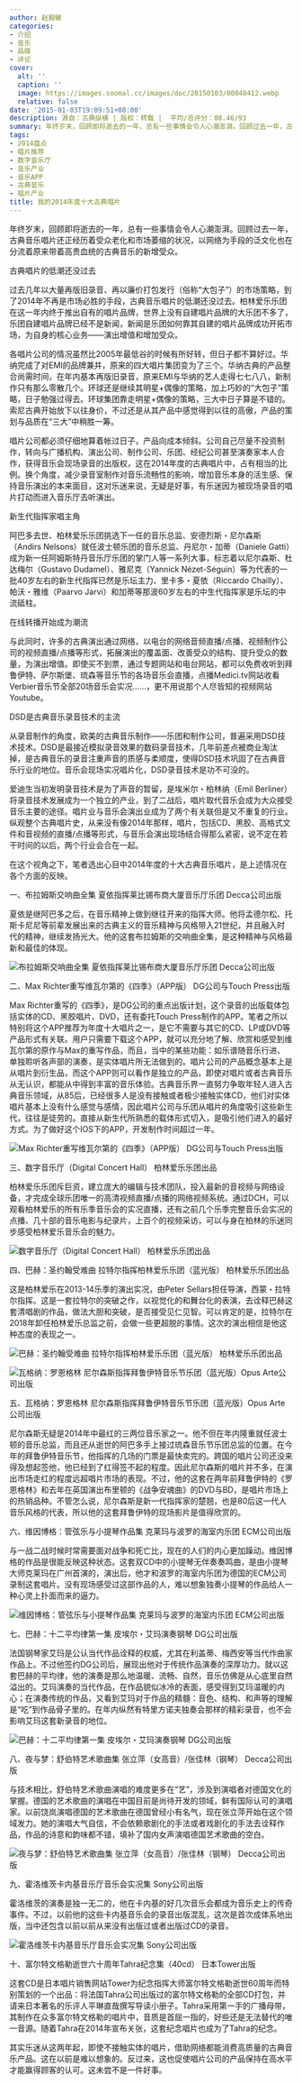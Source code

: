 ```yaml
---
author: 赵毅敏
categories:
- 介绍
- 音乐
- 品碟
- 评论
cover:
  alt: ''
  caption: ''
  image: https://images.soomal.cc/images/doc/20150103/00048412.webp
  relative: false
date: '2015-01-03T19:09:51+08:00'
description: 源自：古典纵横 | 版权：转载 |  平均/总评分：08.46/93
summary: 年终岁末，回顾即将逝去的一年，总有一些事情会令人心潮澎湃。回顾过去一年，古典音乐唱片还正经历着受众老化和市场萎缩的状况，以网络为手段的泛文化也在分流着原来带着高贵血统的古典音乐的新增受众。其实乐迷从这两年起，即使不接触实体的唱片，借助网络都能消费高质量的古典音乐产品……
tags:
- 2014盘点
- 唱片推荐
- 数字音乐厅
- 音乐产业
- 音乐APP
- 古典音乐
- 唱片产业
title: 我的2014年度十大古典唱片
---
```


年终岁末，回顾即将逝去的一年，总有一些事情会令人心潮澎湃。回顾过去一年，古典音乐唱片还正经历着受众老化和市场萎缩的状况，以网络为手段的泛文化也在分流着原来带着高贵血统的古典音乐的新增受众。

古典唱片的低潮还没过去

过去几年以大量再版旧录音、再以廉价打包发行（俗称“大包子”）的市场策略，到了2014年不再是市场必胜的手段，古典音乐唱片的低潮还没过去。柏林爱乐乐团在这一年内终于推出自有的唱片品牌，世界上没有自建唱片品牌的大乐团不多了，乐团自建唱片品牌已经不是新闻，新闻是乐团如何靠其自建的唱片品牌成功开拓市场，为自身的核心业务――演出增值和增加受众。

各唱片公司的情况虽然比2005年最低谷的时候有所好转，但日子都不算好过。华纳完成了对EMI的品牌兼并，原来的四大唱片集团变为了三个。华纳古典的产品整合尚需时间，在年内基本再版旧录音，原来EMI与华纳的艺人走得七七八八，新制作只有那么零散几个。环球还是继续其明星+偶像的策略，加上巧妙的“大包子”策略，日子勉强过得去。环球集团靠走明星+偶像的策略，三大中日子算是不错的。索尼古典开始放下以往身价，不过还是从其产品中感觉得到以往的高傲，产品的策划与品质在“三大”中稍胜一筹。

唱片公司都必须仔细地算着帐过日子，产品向成本倾斜。公司自己尽量不投资制作，转向与广播机构、演出公司、制作公司、乐团、经纪公司甚至演奏家本人合作，获得音乐会现场录音的出版权，这在2014年度的古典唱片中，占有相当的比例。换个角度，减少录音室制作对音乐流畅性的影响，增加音乐本身的活生感、保持音乐演出的本来面目，这对乐迷来说，无疑是好事，有乐迷因为被现场录音的唱片打动而进入音乐厅去听演出。

新生代指挥家唱主角

阿巴多去世、柏林爱乐乐团挑选下一任的音乐总监、安德烈斯・尼尔森斯（Andirs Nelsons）就任波士顿乐团的音乐总监、丹尼尔・加蒂（Daniele Gatti）成为新一任阿姆斯特丹音乐厅乐团的掌门人等一系列大事，标志着以尼尔森斯、杜达梅尔（Gustavo Dudamel）、雅尼克（Yannick Nézet-Séguin）等为代表的一批40岁左右的新生代指挥已然是乐坛主力、里卡多・夏依（Riccardo Chailly）、帕沃・雅维（Paarvo Jarvi）和加蒂等那波60岁左右的中生代指挥家是乐坛的中流砥柱。

在线转播开始成为潮流

与此同时，许多的古典演出通过网络，以电台的网络音频直播/点播、视频制作公司的视频直播/点播等形式，拓展演出的覆盖面、改善受众的结构、提升受众的数量，为演出增值。即使买不到票，通过专题网站和电台网站，都可以免费收听到拜鲁伊特、萨尔斯堡、琉森等音乐节的各场音乐会直播，点播Medici.tv网站收看Verbier音乐节全部20场音乐会实况……，更不用说那个人尽皆知的视频网站Youtube。

DSD是古典音乐录音技术的主流

从录音制作的角度，欧美的古典音乐制作――乐团和制作公司，普遍采用DSD技术技术。DSD是最接近模拟录音效果的数码录音技术，几年前差点被商业淘汰掉，是古典音乐的录音注重声音的质感与柔顺度，使得DSD技术巩固了在古典音乐行业的地位。音乐会现场实况唱片化，DSD录音技术是功不可没的。

爱迪生当初发明录音技术是为了声音的暂留，是埃米尔・柏林纳（Emil Berliner）将录音技术发展成为一个独立的产业，到了二战后，唱片取代音乐会成为大众接受音乐主要的途径。唱片业与音乐会演出业成为了两个有关联但是又不重复的行业。纵观整个古典唱片史，从来没有像2014年那样，唱片，包括CD、黑胶、高格式文件和音视频的直播/点播等形式，与音乐会演出现场结合得那么紧密，说不定在若干时间的以后，两个行业会合在一起。

在这个视角之下，笔者选出心目中2014年度的十大古典音乐唱片，是上述情况在各个方面的反映。

一、布拉姆斯交响曲全集 夏依指挥莱比锡布商大厦音乐厅乐团 Decca公司出版

夏依是继阿巴多之后，在音乐精神上做到继往开来的指挥大师。他将孟德尔松、托斯卡尼尼等前辈发展出来的古典主义的音乐精神与风格带入21世纪，并且融入时代的精神，继续发扬光大。他的这套布拉姆斯的交响曲全集，是这种精神与风格最新和最佳的体现。

![布拉姆斯交响曲全集 夏依指挥莱比锡布商大厦音乐厅乐团 Decca公司出版](https://images.soomal.cc/images/doc/20150103/00048403.webp)





二、Max Richter重写维瓦尔第的《四季》（APP版） DG公司与Touch Press出版

Max Richter重写的《四季》，是DG公司的重点出版计划，这个录音的出版载体包括实体的CD、黑胶唱片、DVD，还有委托Touch Press制作的APP。笔者之所以特别将这个APP推荐为年度十大唱片之一，是它不需要与其它的CD、LP或DVD等产品形式有关联。用户只需要下载这个APP，就可以充分地了解、欣赏和感受到维瓦尔第的原作与Max的重写作品，而且，当中的某些功能：如乐谱随音乐行进、单独聆听各声部的演奏，是实体唱片所无法做到的。唱片公司的产品概念基本上是从唱片到衍生品，而这个APP则可以看作是独立的产品，即使对唱片或者古典音乐从无认识，都能从中得到丰富的音乐体验。古典音乐界一直努力争取年轻人进入古典音乐领域，从85后，已经很多人是没有接触或者极少接触实体CD，他们对实体唱片基本上没有什么感觉与感情，因此唱片公司与乐团从唱片的角度吸引这些新生代，往往是徒劳的。直接从新生代所熟悉的载体形式切入，是吸引他们进入的最好方式。为了做好这个IOS下的APP，开发制作时间超过一年。

![Max Richter重写维瓦尔第的《四季》（APP版） DG公司与Touch Press出版](https://images.soomal.cc/images/doc/20150103/00048404.webp)





三、数字音乐厅（Digital Concert Hall） 柏林爱乐乐团出品

柏林爱乐乐团斥巨资，建立庞大的编辑与技术团队，投入最新的音视频与网络设备，才完成全球乐团唯一的高清视频直播/点播的网络视频系统。通过DCH，可以观看柏林爱乐的所有乐季音乐会的实况直播，还有之前几个乐季完整音乐会实况的点播、几十部的音乐电影与纪录片，上百个的视频采访，可以与身在柏林的乐迷同步感受柏林爱乐音乐会的魅力。

![数字音乐厅（Digital Concert Hall） 柏林爱乐乐团出品](https://images.soomal.cc/images/doc/20150103/00048405.webp)





四、巴赫：圣约翰受难曲 拉特尔指挥柏林爱乐乐团（蓝光版） 柏林爱乐乐团出品

这是柏林爱乐在2013-14乐季的演出实况，由Peter Sellars担任导演，西蒙・拉特尔指挥。这是一套拉特尔的突破之作，以视觉化的和舞台化的表演，去诠释巴赫这套清唱剧的作品，做法大胆和突破，是否接受见仁见智。可以肯定的是，拉特尔在2018年卸任柏林爱乐总监之前，会做一些更超脱的事情。这次的演出相信是他这种态度的表现之一。

![巴赫：圣约翰受难曲 拉特尔指挥柏林爱乐乐团（蓝光版） 柏林爱乐乐团出品](https://images.soomal.cc/images/doc/20150103/00048406.webp)





![瓦格纳：罗恩格林 尼尔森斯指挥拜鲁伊特音乐节乐团（蓝光版）Opus Arte公司出版](https://images.soomal.cc/images/doc/20150103/00048407_01.webp)





五、瓦格纳：罗恩格林 尼尔森斯指挥拜鲁伊特音乐节乐团（蓝光版）Opus Arte公司出版

尼尔森斯无疑是2014年中最红的三两位音乐家之一。他不但在年内隆重就任波士顿的音乐总监，而且还从逝世的阿巴多手上接过琉森音乐节乐团总监的位置。在今年的拜鲁伊特音乐节，他指挥的几场的门票是最快卖完的。跨国的唱片公司还没来得及想起签他，他已经到了红得签不起的程度。因此尼尔森斯的唱片并不多，在演出市场走红的程度远超唱片市场的表现。不过，他的这套在两年前拜鲁伊特的《罗恩格林》和去年在英国演出布里顿的《战争安魂曲》的DVD与BD，是唱片市场上的热销品种。不管怎么说，尼尔森斯是新一代指挥家的楚翘，也是80后这一代人音乐风格的代表，所以他的这套拜鲁伊特的现场影片是值得欣赏的。

六、维因博格：管弦乐与小提琴作品集 克莱玛与波罗的海室内乐团  ECM公司出版

与一战二战时候时常需要面对战争和死亡比，现在的人们的内心更加躁动。维因博格的作品是很能反映这种状态。这套双CD中的小提琴无伴奏奏鸣曲，是由小提琴大师克莱玛在广州首演的，演出后，他才和波罗的海室内乐团为德国的ECM公司录制这套唱片。没有现场感受过这部作品的人，难以想象独奏小提琴的作品给人一种心灵上扑面而来的逼力。

![维因博格：管弦乐与小提琴作品集 克莱玛与波罗的海室内乐团  ECM公司出版](https://images.soomal.cc/images/doc/20150103/00048410.webp)





七、巴赫：十二平均律第一集 皮埃尔・艾玛演奏钢琴 DG公司出版

法国钢琴家艾玛是公认当代作品诠释的权威，尤其在利盖蒂、梅西安等当代作曲家作品上。不过他签约DG公司后，展现出他对于传统作品演奏的深厚功力。就以这套巴赫的平均律，他的演奏是那么地温暖、流畅、自然，音乐仿佛是从心底里自然溢出的。艾玛演奏的当代作品，在作品貌似冰冷的表面，感受得到艾玛温暖的内心；在演奏传统的作品，又看到艾玛对于作品的精髓：音色、结构、和声等的理解是“吃”到作品骨子里的。在年内纵然有特里方诺夫独奏会那样的精彩录音，也不会影响艾玛这套新录音的地位。

![巴赫：十二平均律第一集 皮埃尔・艾玛演奏钢琴 DG公司出版](https://images.soomal.cc/images/doc/20150103/00048408.webp)





八、夜与梦：舒伯特艺术歌曲集 张立萍（女高音）/张佳林（钢琴） Decca公司出版

与技术相比，舒伯特艺术歌曲演唱的难度更多在“艺”，涉及到演唱者对德国文化的掌握。德国的艺术歌曲的演唱在中国目前是尚待开发的领域，鲜有国际认可的演唱家。以前饶岚演唱德国的艺术歌曲在德国曾经小有名气，现在张立萍开始在这个领域发力。她的演唱大气自信，不会依赖歌剧化的手法或者戏剧化的手法去诠释作品，作品的诗意和韵味都不错，填补了国内女声演唱德国艺术歌曲的空白。

![夜与梦：舒伯特艺术歌曲集 张立萍（女高音）/张佳林（钢琴） Decca公司出版](https://images.soomal.cc/images/doc/20150103/00048409.webp)





九、霍洛维茨卡内基音乐厅音乐会实况集 Sony公司出版

霍洛维茨的演奏是独一无二的，他在卡内基的好几次音乐会都成为音乐史上的传奇事件。不过，以前他的这些卡内基音乐会的录音出版混乱，这次是首次成体系地出版，当中还包含以前以前从来没有出版过或者出版过CD的录音。

![霍洛维茨卡内基音乐厅音乐会实况集 Sony公司出版](https://images.soomal.cc/images/doc/20150103/00048411.webp)





十、富尔特文格勒逝世六十周年Tahra纪念集（40cd） 日本Tower出版

这套CD是日本唱片销售网站Tower为纪念指挥大师富尔特文格勒逝世60周年而特别策划的一个出品：将法国Tahra公司出版过的富尔特文格勒的全部CD打包，并请来日本著名的乐评人平琳直哉撰写导读小册子。Tahra采用第一手的广播母带，其制作在众多富尔特文格勒的唱片中，音质是首屈一指的，好些还是无法替代的唯一音源。随着Tahra在2014年宣布关张，这套纪念唱片也成为了Tahra的纪念。

其实乐迷从这两年起，即使不接触实体的唱片，借助网络都能消费高质量的古典音乐产品。这在以前是难以想象的。反过来，这也促使唱片公司的产品保持在高水平才能赢得顾客的认可。这未尝不是一件好事。